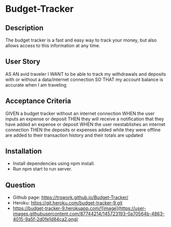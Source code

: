 # Budget-Tracker

## Description
The budget tracker is a fast and easy way to track your money, but also allows access to this information at any time.

## User Story
AS AN avid traveler
I WANT to be able to track my withdrawals and deposits with or without a data/internet connection
SO THAT my account balance is accurate when I am traveling 

## Acceptance Criteria
GIVEN a budget tracker without an internet connection
WHEN the user inputs an expense or deposit
THEN they will receive a notification that they have added an expense or deposit
WHEN the user reestablishes an internet connection
THEN the deposits or expenses added while they were offline are added to their transaction history and their totals are updated

## Installation
- Install dependencies using npm install.
- Run npm start to run server.

## Question
- Github page: https://trswork.github.io/Budget-Tracker/
- Heroku: https://git.heroku.com/budget-tracker-9.git
- https://budget-tracker-9.herokuapp.com/![image](https://user-images.githubusercontent.com/87744214/145723193-0a70564b-4863-4015-9a5f-2d0fe1d84ca2.png)
